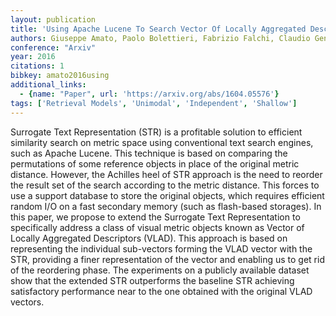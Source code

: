 ```yaml
---
layout: publication
title: 'Using Apache Lucene To Search Vector Of Locally Aggregated Descriptors'
authors: Giuseppe Amato, Paolo Bolettieri, Fabrizio Falchi, Claudio Gennaro, Lucia Vadicamo
conference: "Arxiv"
year: 2016
citations: 1
bibkey: amato2016using
additional_links:
  - {name: "Paper", url: 'https://arxiv.org/abs/1604.05576'}
tags: ['Retrieval Models', 'Unimodal', 'Independent', 'Shallow']
---
```

Surrogate Text Representation (STR) is a profitable solution to efficient
similarity search on metric space using conventional text search engines, such
as Apache Lucene. This technique is based on comparing the permutations of some
reference objects in place of the original metric distance. However, the
Achilles heel of STR approach is the need to reorder the result set of the
search according to the metric distance. This forces to use a support database
to store the original objects, which requires efficient random I/O on a fast
secondary memory (such as flash-based storages). In this paper, we propose to
extend the Surrogate Text Representation to specifically address a class of
visual metric objects known as Vector of Locally Aggregated Descriptors (VLAD).
This approach is based on representing the individual sub-vectors forming the
VLAD vector with the STR, providing a finer representation of the vector and
enabling us to get rid of the reordering phase. The experiments on a publicly
available dataset show that the extended STR outperforms the baseline STR
achieving satisfactory performance near to the one obtained with the original
VLAD vectors.
